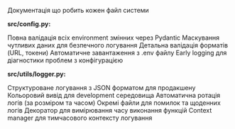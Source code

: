 Документація що робить кожен файл системи  

**src/config.py:**

Повна валідація всіх environment змінних через Pydantic
Маскування чутливих даних для безпечного логування
Детальна валідація форматів (URL, токени)
Автоматичне завантаження з .env файлу
Early logging для діагностики проблем з конфігурацією


**src/utils/logger.py:**

Структуроване логування з JSON форматом для продакшену
Кольоровий вивід для development середовища
Автоматична ротація логів (за розміром та часом)
Окремі файли для помилок та щоденних логів
Декоратор для вимірювання часу виконання функцій
Context manager для тимчасового контексту логування

